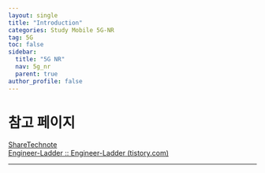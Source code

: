 ```yaml
---
layout: single
title: "Introduction"
categories: Study Mobile 5G-NR
tag: 5G
toc: false
sidebar:
  title: "5G NR"
  nav: 5g_nr
  parent: true
author_profile: false
---
```


# 참고 페이지
[ShareTechnote](https://www.sharetechnote.com/Home.html)<br>
[Engineer-Ladder :: Engineer-Ladder (tistory.com)](https://engineering-ladder.tistory.com/)

---